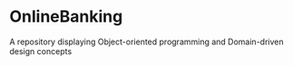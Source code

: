# OnlineBanking
A repository displaying Object-oriented programming and Domain-driven design concepts
